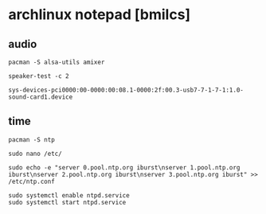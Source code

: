 # archlinux notepad [bmilcs]

## audio

	
	
	pacman -S alsa-utils amixer

	speaker-test -c 2

	sys-devices-pci0000:00-0000:00:08.1-0000:2f:00.3-usb7-7-1-7-1:1.0-sound-card1.device


## time

	pacman -S ntp

	sudo nano /etc/

	sudo echo -e "server 0.pool.ntp.org iburst\nserver 1.pool.ntp.org iburst\nserver 2.pool.ntp.org iburst\nserver 3.pool.ntp.org iburst" >> /etc/ntp.conf

	sudo systemctl enable ntpd.service
	sudo systemctl start ntpd.service